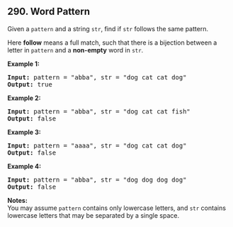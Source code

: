 ## 290. Word Pattern

Given a `pattern` and a string `str`, find if `str` follows the same pattern.

Here **follow** means a full match, such that there is a bijection between a letter in `pattern` and a **non-empty** word in `str`.

**Example 1:**
<pre>
<b>Input:</b> pattern = "abba", str = "dog cat cat dog"
<b>Output:</b> true
</pre>

**Example 2:**
<pre>
<b>Input:</b> pattern = "abba", str = "dog cat cat fish"
<b>Output:</b> false
</pre>

**Example 3:**
<pre>
<b>Input:</b> pattern = "aaaa", str = "dog cat cat dog"
<b>Output:</b> false
</pre>

**Example 4:**
<pre>
<b>Input:</b> pattern = "abba", str = "dog dog dog dog"
<b>Output:</b> false
</pre>

**Notes:**<br/>
You may assume `pattern` contains only lowercase letters, and `str` contains lowercase letters that may be separated by a single space.
